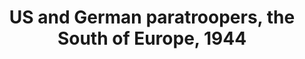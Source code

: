 ---
layout: product
title: "US and German paratroopers, the South of Europe, 1944 "
price: "1350" 
desc: "1/35 Figura"
img_path: "/assets/img/MBLTD35157.webp"
brand: "MasterBox"
available: false
special_offer: false
new: false
soon: false
cat: "010000"
subcat: "015300"
subsubcat: "0N/A"
sifra: "MBLTD35157"
popular: false
spec: false
---
